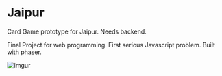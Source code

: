 # Jaipur
Card Game prototype for Jaipur. Needs backend.

Final Project for web programming. First serious Javascript problem. Built with phaser.

![Imgur](http://i.imgur.com/Vsn3nNr.png?1)
